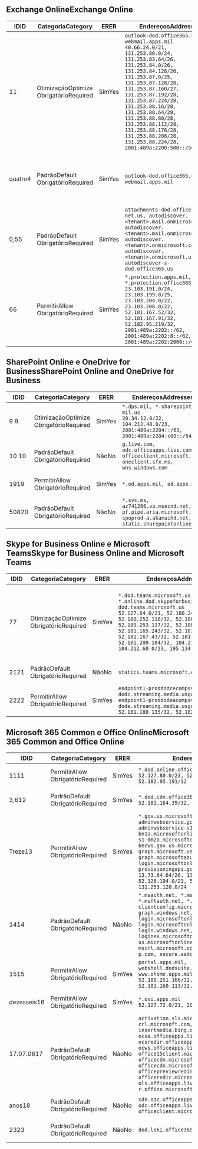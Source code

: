<!--THIS FILE IS AUTOMATICALLY GENERATED. MANUAL CHANGES WILL BE OVERWRITTEN.-->
<!--Please contact the Office 365 Endpoints team with any questions.-->
<!--USGovDoD endpoints version 2019093000-->
<!--File generated 2019-09-30 11:00:10.2736-->

## <a name="exchange-online"></a><span data-ttu-id="0005a-101">Exchange Online</span><span class="sxs-lookup"><span data-stu-id="0005a-101">Exchange Online</span></span>

<span data-ttu-id="0005a-102">ID</span><span class="sxs-lookup"><span data-stu-id="0005a-102">ID</span></span> | <span data-ttu-id="0005a-103">Categoria</span><span class="sxs-lookup"><span data-stu-id="0005a-103">Category</span></span> | <span data-ttu-id="0005a-104">ER</span><span class="sxs-lookup"><span data-stu-id="0005a-104">ER</span></span> | <span data-ttu-id="0005a-105">Endereços</span><span class="sxs-lookup"><span data-stu-id="0005a-105">Addresses</span></span> | <span data-ttu-id="0005a-106">Portas</span><span class="sxs-lookup"><span data-stu-id="0005a-106">Ports</span></span>
-- | -------------------- | --- | ---------------------------------------------------------------------------------------------------------------------------------------------------------------------------------------------------------------------------------------------------------------------------------------------------------------------------------------------------------------------------------------------- | -------------------------------
<span data-ttu-id="0005a-107">1</span><span class="sxs-lookup"><span data-stu-id="0005a-107">1</span></span> | <span data-ttu-id="0005a-108">Otimização</span><span class="sxs-lookup"><span data-stu-id="0005a-108">Optimize</span></span><BR><span data-ttu-id="0005a-109">Obrigatório</span><span class="sxs-lookup"><span data-stu-id="0005a-109">Required</span></span> | <span data-ttu-id="0005a-110">Sim</span><span class="sxs-lookup"><span data-stu-id="0005a-110">Yes</span></span> | `outlook-dod.office365.us, webmail.apps.mil`<BR>`40.66.24.0/21, 131.253.80.0/24, 131.253.83.64/26, 131.253.84.0/26, 131.253.84.128/26, 131.253.87.0/25, 131.253.87.128/28, 131.253.87.160/27, 131.253.87.192/28, 131.253.87.224/28, 131.253.88.16/28, 131.253.88.64/28, 131.253.88.80/28, 131.253.88.112/28, 131.253.88.176/28, 131.253.88.208/28, 131.253.88.224/28, 2001:489a:2200:500::/56` | <span data-ttu-id="0005a-111">**TCP:** 443, 80</span><span class="sxs-lookup"><span data-stu-id="0005a-111">**TCP:** 443, 80</span></span>
<span data-ttu-id="0005a-112">quatro</span><span class="sxs-lookup"><span data-stu-id="0005a-112">4</span></span> | <span data-ttu-id="0005a-113">Padrão</span><span class="sxs-lookup"><span data-stu-id="0005a-113">Default</span></span><BR><span data-ttu-id="0005a-114">Obrigatório</span><span class="sxs-lookup"><span data-stu-id="0005a-114">Required</span></span> | <span data-ttu-id="0005a-115">Sim</span><span class="sxs-lookup"><span data-stu-id="0005a-115">Yes</span></span> | `outlook-dod.office365.us, webmail.apps.mil` | <span data-ttu-id="0005a-116">**TCP:** 143, 25, 587, 993, 995</span><span class="sxs-lookup"><span data-stu-id="0005a-116">**TCP:** 143, 25, 587, 993, 995</span></span>
<span data-ttu-id="0005a-117">0,5</span><span class="sxs-lookup"><span data-stu-id="0005a-117">5</span></span> | <span data-ttu-id="0005a-118">Padrão</span><span class="sxs-lookup"><span data-stu-id="0005a-118">Default</span></span><BR><span data-ttu-id="0005a-119">Obrigatório</span><span class="sxs-lookup"><span data-stu-id="0005a-119">Required</span></span> | <span data-ttu-id="0005a-120">Sim</span><span class="sxs-lookup"><span data-stu-id="0005a-120">Yes</span></span> | `attachments-dod.office365-net.us, autodiscover.<tenant>.mail.onmicrosoft.com, autodiscover.<tenant>.mail.onmicrosoft.us, autodiscover.<tenant>.onmicrosoft.com, autodiscover.<tenant>.onmicrosoft.us, autodiscover-s-dod.office365.us` | <span data-ttu-id="0005a-121">**TCP:** 443, 80</span><span class="sxs-lookup"><span data-stu-id="0005a-121">**TCP:** 443, 80</span></span>
<span data-ttu-id="0005a-122">6</span><span class="sxs-lookup"><span data-stu-id="0005a-122">6</span></span> | <span data-ttu-id="0005a-123">Permitir</span><span class="sxs-lookup"><span data-stu-id="0005a-123">Allow</span></span><BR><span data-ttu-id="0005a-124">Obrigatório</span><span class="sxs-lookup"><span data-stu-id="0005a-124">Required</span></span> | <span data-ttu-id="0005a-125">Sim</span><span class="sxs-lookup"><span data-stu-id="0005a-125">Yes</span></span> | `*.protection.apps.mil, *.protection.office365.us`<BR>`23.103.191.0/24, 23.103.199.0/25, 23.103.204.0/22, 23.103.208.0/22, 52.181.167.52/32, 52.181.167.91/32, 52.182.95.219/32, 2001:489a:2202::/62, 2001:489a:2202:8::/62, 2001:489a:2202:2000::/63` | <span data-ttu-id="0005a-126">**TCP:** 25, 443</span><span class="sxs-lookup"><span data-stu-id="0005a-126">**TCP:** 25, 443</span></span>

## <a name="sharepoint-online-and-onedrive-for-business"></a><span data-ttu-id="0005a-127">SharePoint Online e OneDrive for Business</span><span class="sxs-lookup"><span data-stu-id="0005a-127">SharePoint Online and OneDrive for Business</span></span>

<span data-ttu-id="0005a-128">ID</span><span class="sxs-lookup"><span data-stu-id="0005a-128">ID</span></span> | <span data-ttu-id="0005a-129">Categoria</span><span class="sxs-lookup"><span data-stu-id="0005a-129">Category</span></span> | <span data-ttu-id="0005a-130">ER</span><span class="sxs-lookup"><span data-stu-id="0005a-130">ER</span></span> | <span data-ttu-id="0005a-131">Endereços</span><span class="sxs-lookup"><span data-stu-id="0005a-131">Addresses</span></span> | <span data-ttu-id="0005a-132">Portas</span><span class="sxs-lookup"><span data-stu-id="0005a-132">Ports</span></span>
-- | -------------------- | --- | ------------------------------------------------------------------------------------------------------------------- | ----------------
<span data-ttu-id="0005a-133">9 </span><span class="sxs-lookup"><span data-stu-id="0005a-133">9</span></span> | <span data-ttu-id="0005a-134">Otimização</span><span class="sxs-lookup"><span data-stu-id="0005a-134">Optimize</span></span><BR><span data-ttu-id="0005a-135">Obrigatório</span><span class="sxs-lookup"><span data-stu-id="0005a-135">Required</span></span> | <span data-ttu-id="0005a-136">Sim</span><span class="sxs-lookup"><span data-stu-id="0005a-136">Yes</span></span> | `*.dps.mil, *.sharepoint-mil.us`<BR>`20.34.12.0/22, 104.212.48.0/23, 2001:489a:2204::/63, 2001:489a:2204:c00::/54` | <span data-ttu-id="0005a-137">**TCP:** 443, 80</span><span class="sxs-lookup"><span data-stu-id="0005a-137">**TCP:** 443, 80</span></span>
<span data-ttu-id="0005a-138">10 </span><span class="sxs-lookup"><span data-stu-id="0005a-138">10</span></span> | <span data-ttu-id="0005a-139">Padrão</span><span class="sxs-lookup"><span data-stu-id="0005a-139">Default</span></span><BR><span data-ttu-id="0005a-140">Obrigatório</span><span class="sxs-lookup"><span data-stu-id="0005a-140">Required</span></span> | <span data-ttu-id="0005a-141">Não</span><span class="sxs-lookup"><span data-stu-id="0005a-141">No</span></span> | `g.live.com, odc.officeapps.live.com, officeclient.microsoft.com, oneclient.sfx.ms, wns.windows.com` | <span data-ttu-id="0005a-142">**TCP:** 443, 80</span><span class="sxs-lookup"><span data-stu-id="0005a-142">**TCP:** 443, 80</span></span>
<span data-ttu-id="0005a-143">19</span><span class="sxs-lookup"><span data-stu-id="0005a-143">19</span></span> | <span data-ttu-id="0005a-144">Permitir</span><span class="sxs-lookup"><span data-stu-id="0005a-144">Allow</span></span><BR><span data-ttu-id="0005a-145">Obrigatório</span><span class="sxs-lookup"><span data-stu-id="0005a-145">Required</span></span> | <span data-ttu-id="0005a-146">Sim</span><span class="sxs-lookup"><span data-stu-id="0005a-146">Yes</span></span> | `*.od.apps.mil, od.apps.mil` | <span data-ttu-id="0005a-147">**TCP:** 443, 80</span><span class="sxs-lookup"><span data-stu-id="0005a-147">**TCP:** 443, 80</span></span>
<span data-ttu-id="0005a-148">508</span><span class="sxs-lookup"><span data-stu-id="0005a-148">20</span></span> | <span data-ttu-id="0005a-149">Padrão</span><span class="sxs-lookup"><span data-stu-id="0005a-149">Default</span></span><BR><span data-ttu-id="0005a-150">Obrigatório</span><span class="sxs-lookup"><span data-stu-id="0005a-150">Required</span></span> | <span data-ttu-id="0005a-151">Não</span><span class="sxs-lookup"><span data-stu-id="0005a-151">No</span></span> | `*.svc.ms, az741266.vo.msecnd.net, pf.pipe.aria.microsoft.com, spoprod-a.akamaihd.net, static.sharepointonline.com` | <span data-ttu-id="0005a-152">**TCP:** 443, 80</span><span class="sxs-lookup"><span data-stu-id="0005a-152">**TCP:** 443, 80</span></span>

## <a name="skype-for-business-online-and-microsoft-teams"></a><span data-ttu-id="0005a-153">Skype for Business Online e Microsoft Teams</span><span class="sxs-lookup"><span data-stu-id="0005a-153">Skype for Business Online and Microsoft Teams</span></span>

<span data-ttu-id="0005a-154">ID</span><span class="sxs-lookup"><span data-stu-id="0005a-154">ID</span></span> | <span data-ttu-id="0005a-155">Categoria</span><span class="sxs-lookup"><span data-stu-id="0005a-155">Category</span></span> | <span data-ttu-id="0005a-156">ER</span><span class="sxs-lookup"><span data-stu-id="0005a-156">ER</span></span> | <span data-ttu-id="0005a-157">Endereços</span><span class="sxs-lookup"><span data-stu-id="0005a-157">Addresses</span></span> | <span data-ttu-id="0005a-158">Portas</span><span class="sxs-lookup"><span data-stu-id="0005a-158">Ports</span></span>
-- | -------------------- | --- | -------------------------------------------------------------------------------------------------------------------------------------------------------------------------------------------------------------------------------------------------------------------------------------------------------------------------------------------------------- | -----------------------------------------------
<span data-ttu-id="0005a-159">7</span><span class="sxs-lookup"><span data-stu-id="0005a-159">7</span></span> | <span data-ttu-id="0005a-160">Otimização</span><span class="sxs-lookup"><span data-stu-id="0005a-160">Optimize</span></span><BR><span data-ttu-id="0005a-161">Obrigatório</span><span class="sxs-lookup"><span data-stu-id="0005a-161">Required</span></span> | <span data-ttu-id="0005a-162">Sim</span><span class="sxs-lookup"><span data-stu-id="0005a-162">Yes</span></span> | `*.dod.teams.microsoft.us, *.online.dod.skypeforbusiness.us, dod.teams.microsoft.us`<BR>`52.127.64.0/21, 52.180.249.148/32, 52.180.252.118/32, 52.180.252.187/32, 52.180.253.137/32, 52.180.253.154/32, 52.181.165.243/32, 52.181.166.119/32, 52.181.167.43/32, 52.181.167.64/32, 52.181.200.104/32, 104.212.32.0/22, 104.212.60.0/23, 195.134.240.0/22` | <span data-ttu-id="0005a-163">**TCP:** 443</span><span class="sxs-lookup"><span data-stu-id="0005a-163">**TCP:** 443</span></span><BR><span data-ttu-id="0005a-164">**UDP:** 3478, 3479, 3480, 3481</span><span class="sxs-lookup"><span data-stu-id="0005a-164">**UDP:** 3478, 3479, 3480, 3481</span></span>
<span data-ttu-id="0005a-165">21</span><span class="sxs-lookup"><span data-stu-id="0005a-165">21</span></span> | <span data-ttu-id="0005a-166">Padrão</span><span class="sxs-lookup"><span data-stu-id="0005a-166">Default</span></span><BR><span data-ttu-id="0005a-167">Obrigatório</span><span class="sxs-lookup"><span data-stu-id="0005a-167">Required</span></span> | <span data-ttu-id="0005a-168">Não</span><span class="sxs-lookup"><span data-stu-id="0005a-168">No</span></span> | `statics.teams.microsoft.com` | <span data-ttu-id="0005a-169">**TCP:** 443</span><span class="sxs-lookup"><span data-stu-id="0005a-169">**TCP:** 443</span></span>
<span data-ttu-id="0005a-170">22</span><span class="sxs-lookup"><span data-stu-id="0005a-170">22</span></span> | <span data-ttu-id="0005a-171">Permitir</span><span class="sxs-lookup"><span data-stu-id="0005a-171">Allow</span></span><BR><span data-ttu-id="0005a-172">Obrigatório</span><span class="sxs-lookup"><span data-stu-id="0005a-172">Required</span></span> | <span data-ttu-id="0005a-173">Sim</span><span class="sxs-lookup"><span data-stu-id="0005a-173">Yes</span></span> | `endpoint1-proddodcecompsvc-dodc.streaming.media.usgovcloudapi.net, endpoint1-proddodeacompsvc-dode.streaming.media.usgovcloudapi.net`<BR>`52.181.180.135/32, 52.182.53.6/32` | <span data-ttu-id="0005a-174">**TCP:** 443</span><span class="sxs-lookup"><span data-stu-id="0005a-174">**TCP:** 443</span></span>

## <a name="microsoft-365-common-and-office-online"></a><span data-ttu-id="0005a-175">Microsoft 365 Common e Office Online</span><span class="sxs-lookup"><span data-stu-id="0005a-175">Microsoft 365 Common and Office Online</span></span>

<span data-ttu-id="0005a-176">ID</span><span class="sxs-lookup"><span data-stu-id="0005a-176">ID</span></span> | <span data-ttu-id="0005a-177">Categoria</span><span class="sxs-lookup"><span data-stu-id="0005a-177">Category</span></span> | <span data-ttu-id="0005a-178">ER</span><span class="sxs-lookup"><span data-stu-id="0005a-178">ER</span></span> | <span data-ttu-id="0005a-179">Endereços</span><span class="sxs-lookup"><span data-stu-id="0005a-179">Addresses</span></span> | <span data-ttu-id="0005a-180">Portas</span><span class="sxs-lookup"><span data-stu-id="0005a-180">Ports</span></span>
-- | ------------------- | --- | ------------------------------------------------------------------------------------------------------------------------------------------------------------------------------------------------------------------------------------------------------------------------------------------------------------------------------------------------------------------------------------------------------------------------- | ----------------
<span data-ttu-id="0005a-181">11</span><span class="sxs-lookup"><span data-stu-id="0005a-181">11</span></span> | <span data-ttu-id="0005a-182">Permitir</span><span class="sxs-lookup"><span data-stu-id="0005a-182">Allow</span></span><BR><span data-ttu-id="0005a-183">Obrigatório</span><span class="sxs-lookup"><span data-stu-id="0005a-183">Required</span></span> | <span data-ttu-id="0005a-184">Sim</span><span class="sxs-lookup"><span data-stu-id="0005a-184">Yes</span></span> | `*.dod.online.office365.us`<BR>`52.127.80.0/23, 52.181.164.39/32, 52.182.95.191/32` | <span data-ttu-id="0005a-185">**TCP:** 443</span><span class="sxs-lookup"><span data-stu-id="0005a-185">**TCP:** 443</span></span>
<span data-ttu-id="0005a-186">3,6</span><span class="sxs-lookup"><span data-stu-id="0005a-186">12</span></span> | <span data-ttu-id="0005a-187">Padrão</span><span class="sxs-lookup"><span data-stu-id="0005a-187">Default</span></span><BR><span data-ttu-id="0005a-188">Obrigatório</span><span class="sxs-lookup"><span data-stu-id="0005a-188">Required</span></span> | <span data-ttu-id="0005a-189">Sim</span><span class="sxs-lookup"><span data-stu-id="0005a-189">Yes</span></span> | `*.dod.cdn.office365.us`<BR>`52.181.164.39/32, 52.182.95.191/32` | <span data-ttu-id="0005a-190">**TCP:** 443</span><span class="sxs-lookup"><span data-stu-id="0005a-190">**TCP:** 443</span></span>
<span data-ttu-id="0005a-191">Treze</span><span class="sxs-lookup"><span data-stu-id="0005a-191">13</span></span> | <span data-ttu-id="0005a-192">Permitir</span><span class="sxs-lookup"><span data-stu-id="0005a-192">Allow</span></span><BR><span data-ttu-id="0005a-193">Obrigatório</span><span class="sxs-lookup"><span data-stu-id="0005a-193">Required</span></span> | <span data-ttu-id="0005a-194">Sim</span><span class="sxs-lookup"><span data-stu-id="0005a-194">Yes</span></span> | `*.gov.us.microsoftonline.com, adminwebservice.gov.us.microsoftonline.com, adminwebservice-s1-bn1a.microsoftonline.com, adminwebservice-s1-dm2a.microsoftonline.com, becws.gov.us.microsoftonline.com, dod-graph.microsoft.us, graph.microsoftazure.us, login.microsoftonline.us, provisioningapi.gov.us.microsoftonline.com`<BR>`13.73.64.64/26, 13.73.208.128/25, 52.126.194.0/23, 52.244.120.128/25, 131.253.120.0/24` | <span data-ttu-id="0005a-195">**TCP:** 443</span><span class="sxs-lookup"><span data-stu-id="0005a-195">**TCP:** 443</span></span>
<span data-ttu-id="0005a-196">14</span><span class="sxs-lookup"><span data-stu-id="0005a-196">14</span></span> | <span data-ttu-id="0005a-197">Padrão</span><span class="sxs-lookup"><span data-stu-id="0005a-197">Default</span></span><BR><span data-ttu-id="0005a-198">Obrigatório</span><span class="sxs-lookup"><span data-stu-id="0005a-198">Required</span></span> | <span data-ttu-id="0005a-199">Não</span><span class="sxs-lookup"><span data-stu-id="0005a-199">No</span></span> | `*.msauth.net, *.msauthimages.us, *.msftauth.net, *.msftauthimages.us, clientconfig.microsoftonline-p.net, graph.windows.net, login.microsoftonline.com, login.microsoftonline-p.com, login.windows.net, loginex.microsoftonline.com, login-us.microsoftonline.com, mscrl.microsoft.com, nexus.microsoftonline-p.com, secure.aadcdn.microsoftonline-p.com` | <span data-ttu-id="0005a-200">**TCP:** 443</span><span class="sxs-lookup"><span data-stu-id="0005a-200">**TCP:** 443</span></span>
<span data-ttu-id="0005a-201">15</span><span class="sxs-lookup"><span data-stu-id="0005a-201">15</span></span> | <span data-ttu-id="0005a-202">Permitir</span><span class="sxs-lookup"><span data-stu-id="0005a-202">Allow</span></span><BR><span data-ttu-id="0005a-203">Obrigatório</span><span class="sxs-lookup"><span data-stu-id="0005a-203">Required</span></span> | <span data-ttu-id="0005a-204">Sim</span><span class="sxs-lookup"><span data-stu-id="0005a-204">Yes</span></span> | `portal.apps.mil, webshell.dodsuite.office365.us, www.ohome.apps.mil`<BR>`52.180.251.166/32, 52.181.160.19/32, 52.181.160.113/32, 52.182.92.132/32` | <span data-ttu-id="0005a-205">**TCP:** 443</span><span class="sxs-lookup"><span data-stu-id="0005a-205">**TCP:** 443</span></span>
<span data-ttu-id="0005a-206">dezesseis</span><span class="sxs-lookup"><span data-stu-id="0005a-206">16</span></span> | <span data-ttu-id="0005a-207">Permitir</span><span class="sxs-lookup"><span data-stu-id="0005a-207">Allow</span></span><BR><span data-ttu-id="0005a-208">Obrigatório</span><span class="sxs-lookup"><span data-stu-id="0005a-208">Required</span></span> | <span data-ttu-id="0005a-209">Sim</span><span class="sxs-lookup"><span data-stu-id="0005a-209">Yes</span></span> | `*.osi.apps.mil`<BR>`52.127.72.0/21, 2001:489a:2206::/48` | <span data-ttu-id="0005a-210">**TCP:** 443</span><span class="sxs-lookup"><span data-stu-id="0005a-210">**TCP:** 443</span></span>
<span data-ttu-id="0005a-211">17.07.06</span><span class="sxs-lookup"><span data-stu-id="0005a-211">17</span></span> | <span data-ttu-id="0005a-212">Padrão</span><span class="sxs-lookup"><span data-stu-id="0005a-212">Default</span></span><BR><span data-ttu-id="0005a-213">Obrigatório</span><span class="sxs-lookup"><span data-stu-id="0005a-213">Required</span></span> | <span data-ttu-id="0005a-214">Não</span><span class="sxs-lookup"><span data-stu-id="0005a-214">No</span></span> | `activation.sls.microsoft.com, crl.microsoft.com, go.microsoft.com, insertmedia.bing.office.net, ocsa.officeapps.live.com, ocsredir.officeapps.live.com, ocws.officeapps.live.com, office15client.microsoft.com, officecdn.microsoft.com, officecdn.microsoft.com.edgesuite.net, officepreviewredir.microsoft.com, officeredir.microsoft.com, ols.officeapps.live.com, r.office.microsoft.com` | <span data-ttu-id="0005a-215">**TCP:** 443, 80</span><span class="sxs-lookup"><span data-stu-id="0005a-215">**TCP:** 443, 80</span></span>
<span data-ttu-id="0005a-216">anos</span><span class="sxs-lookup"><span data-stu-id="0005a-216">18</span></span> | <span data-ttu-id="0005a-217">Padrão</span><span class="sxs-lookup"><span data-stu-id="0005a-217">Default</span></span><BR><span data-ttu-id="0005a-218">Obrigatório</span><span class="sxs-lookup"><span data-stu-id="0005a-218">Required</span></span> | <span data-ttu-id="0005a-219">Não</span><span class="sxs-lookup"><span data-stu-id="0005a-219">No</span></span> | `cdn.odc.officeapps.live.com, odc.officeapps.live.com, officeclient.microsoft.com` | <span data-ttu-id="0005a-220">**TCP:** 443, 80</span><span class="sxs-lookup"><span data-stu-id="0005a-220">**TCP:** 443, 80</span></span>
<span data-ttu-id="0005a-221">23</span><span class="sxs-lookup"><span data-stu-id="0005a-221">23</span></span> | <span data-ttu-id="0005a-222">Padrão</span><span class="sxs-lookup"><span data-stu-id="0005a-222">Default</span></span><BR><span data-ttu-id="0005a-223">Obrigatório</span><span class="sxs-lookup"><span data-stu-id="0005a-223">Required</span></span> | <span data-ttu-id="0005a-224">Não</span><span class="sxs-lookup"><span data-stu-id="0005a-224">No</span></span> | `dod.loki.office365.us` | <span data-ttu-id="0005a-225">**TCP:** 443</span><span class="sxs-lookup"><span data-stu-id="0005a-225">**TCP:** 443</span></span>
